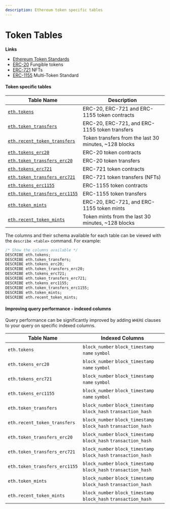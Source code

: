 ```yaml
---
description: Ethereum token specific tables
---
```


# Token Tables

**Links**

* [Ethereum Token Standards](https://ethereum.org/en/developers/docs/standards/tokens/)
* [ERC-20](https://ethereum.org/en/developers/docs/standards/tokens/erc-20/) Fungible tokens
* [ERC-721](https://ethereum.org/en/developers/docs/standards/tokens/erc-721/) NFTs
* [ERC-1155](https://ethereum.org/en/developers/docs/standards/tokens/erc-1155/) Multi-Token Standard

#### Token specific tables

| Table Name                                                                     | Description                                            |
| ------------------------------------------------------------------------------ | ------------------------------------------------------ |
| [`eth.tokens`](token-tables/eth.tokens.md)                                     | ERC-20, ERC-721 and ERC-1155 token contracts           |
| [`eth.token_transfers`](token-tables/eth.token\_transfers.md)                  | ERC-20, ERC-721, and ERC-1155 token transfers          |
| [`eth.recent_token_transfers`](token-tables/eth.recent\_token\_transfers.md)   | Token transfers from the last 30 minutes, \~128 blocks |
| [`eth.tokens_erc20`](token-tables/eth.tokens\_erc20.md)                        | ERC-20 token contracts                                 |
| [`eth.token_transfers_erc20`](token-tables/eth.token\_transfers\_erc20.md)     | ERC-20 token transfers                                 |
| [`eth.tokens_erc721`](token-tables/eth.tokens\_erc721.md)                      | ERC-721 token contracts                                |
| [`eth.token_transfers_erc721`](token-tables/eth.token\_transfers\_erc721.md)   | ERC-721 token transfers (NFTs)                         |
| [`eth.tokens_erc1155`](token-tables/eth.tokens\_erc1155.md)                    | ERC-1155 token contracts                               |
| [`eth.token_transfers_erc1155`](token-tables/eth.token\_transfers\_erc1155.md) | ERC-1155 token transfers                               |
| [`eth.token_mints`](token-tables/eth.token\_mints.md)                          | ERC-20, ERC-721, and ERC-1155 token mints              |
| [`eth.recent_token_mints`](token-tables/eth.token\_mints.md)                   | Token mints from the last 30 minutes, \~128 blocks     |

The columns and their schema available for each table can be viewed with the `describe <table>` command. For example:

```sql
/* Show the columns available */
DESCRIBE eth.tokens;
DESCRIBE eth.token_transfers;
DESCRIBE eth.tokens_erc20;
DESCRIBE eth.token_transfers_erc20;
DESCRIBE eth.tokens_erc721;
DESCRIBE eth.token_transfers_erc721;
DESCRIBE eth.tokens_erc1155;
DESCRIBE eth.token_transfers_erc1155;
DESCRIBE eth.token_mints;
DESCRIBE eth.recent_token_mints;
```

#### Improving query performance - indexed columns

Query performance can be significantly improved by adding `WHERE` clauses to your query on specific indexed columns.

| Table Name                    | Indexed Columns                                                  |
| ----------------------------- | ---------------------------------------------------------------- |
| `eth.tokens`                  | `block_number` `block_timestamp` `name` `symbol`                 |
| `eth.tokens_erc20`            | `block_number` `block_timestamp` `name` `symbol`                 |
| `eth.tokens_erc721`           | `block_number` `block_timestamp` `name` `symbol`                 |
| `eth.tokens_erc1155`          | `block_number` `block_timestamp` `name` `symbol`                 |
| `eth.token_transfers`         | `block_number` `block_timestamp` `block_hash` `transaction_hash` |
| `eth.recent_token_transfers`  | `block_number` `block_timestamp` `block_hash` `transaction_hash` |
| `eth.token_transfers_erc20`   | `block_number` `block_timestamp` `block_hash` `transaction_hash` |
| `eth.token_transfers_erc721`  | `block_number` `block_timestamp` `block_hash` `transaction_hash` |
| `eth.token_transfers_erc1155` | `block_number` `block_timestamp` `block_hash` `transaction_hash` |
| `eth.token_mints`             | `block_number` `block_timestamp` `block_hash` `transaction_hash` |
| `eth.recent_token_mints`      | `block_number` `block_timestamp` `block_hash` `transaction_hash` |
